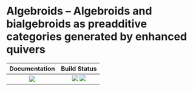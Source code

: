 <!-- BEGIN HEADER -->
# Algebroids – Algebroids and bialgebroids as preadditive categories generated by enhanced quivers

| **Documentation**         | **Build Status**                                            |
|:-------------------------:|:-----------------------------------------------------------:|
| [![][docs-img]][docs-url] | [![][tests-img]][tests-url] [![][codecov-img]][codecov-url] |
<!-- END HEADER -->

<!-- BEGIN FOOTER -->
[docs-img]: https://img.shields.io/badge/docs-stable-blue.svg
[docs-url]: https://homalg-project.github.io/Algebroids/doc/chap0.html

[tests-img]: https://github.com/homalg-project/Algebroids/workflows/Tests/badge.svg
[tests-url]: https://github.com/homalg-project/Algebroids/actions?query=workflow%3ATests

[codecov-img]: https://codecov.io/gh/homalg-project/Algebroids/branch/master/graph/badge.svg
[codecov-url]: https://codecov.io/gh/homalg-project/Algebroids
<!-- END FOOTER -->

